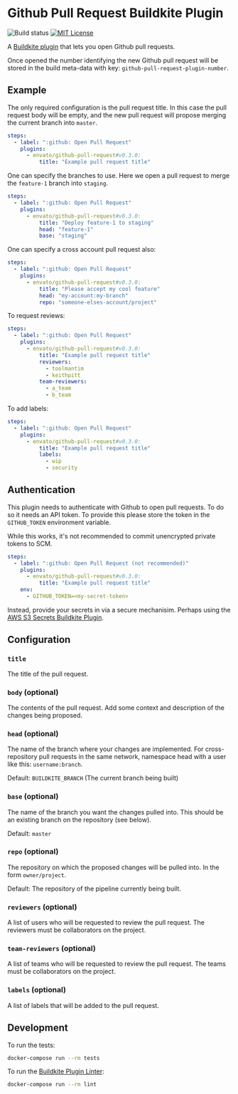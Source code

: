 # Github Pull Request Buildkite Plugin

![Build status](https://badge.buildkite.com/03e8876c9dbec4eb293aba87dc657e2dadf6afc6c0b9b761b4.svg)
[![MIT License](https://img.shields.io/badge/License-MIT-brightgreen.svg)](LICENSE)

A [Buildkite plugin](https://buildkite.com/docs/agent/v3/plugins) that lets you
open Github pull requests.

Once opened the number identifying the new Github pull request will be stored
in the build meta-data with key: `github-pull-request-plugin-number`.

## Example

The only required configuration is the pull request title. In this case the
pull request body will be empty, and the new pull request will propose merging
the current branch into `master`.

```yml
steps:
  - label: ":github: Open Pull Request"
    plugins:
      - envato/github-pull-request#v0.3.0:
          title: "Example pull request title"
```

One can specify the branches to use. Here we open a pull request to merge the
`feature-1` branch into `staging`.

```yml
steps:
  - label: ":github: Open Pull Request"
    plugins:
      - envato/github-pull-request#v0.3.0:
          title: "Deploy feature-1 to staging"
          head: "feature-1"
          base: "staging"
```

One can specify a cross account pull request also:

```yml
steps:
  - label: ":github: Open Pull Request"
    plugins:
      - envato/github-pull-request#v0.3.0:
          title: "Please accept my cool feature"
          head: "my-account:my-branch"
          repo: "someone-elses-account/project"
```

To request reviews:

```yml
steps:
  - label: ":github: Open Pull Request"
    plugins:
      - envato/github-pull-request#v0.3.0:
          title: "Example pull request title"
          reviewers:
            - toolmantim
            - keithpitt
          team-reviewers:
            - a_team
            - b_team
```

To add labels:

```yml
steps:
  - label: ":github: Open Pull Request"
    plugins:
      - envato/github-pull-request#v0.3.0:
          title: "Example pull request title"
          labels:
            - wip
            - security
```

## Authentication

This plugin needs to authenticate with Github to open pull requests. To do so
it needs an API token. To provide this please store the token in the
`GITHUB_TOKEN` environment variable.

While this works, it's not recommended to commit unencrypted private tokens to
SCM.

```yml
steps:
  - label: ":github: Open Pull Request (not recommended)"
    plugins:
      - envato/github-pull-request#v0.3.0:
          title: "Example pull request title"
    env:
      - GITHUB_TOKEN=<my-secret-token>
```

Instead, provide your secrets in via a secure mechanisim. Perhaps using the
[AWS S3 Secrets Buildkite Plugin](https://github.com/buildkite/elastic-ci-stack-s3-secrets-hooks#environment-variables).

## Configuration

### `title`

The title of the pull request.

### `body` (optional)

The contents of the pull request. Add some context and description of the
changes being proposed.

### `head` (optional)

The name of the branch where your changes are implemented. For cross-repository
pull requests in the same network, namespace head with a user like this:
`username:branch`.

Default: `BUILDKITE_BRANCH` (The current branch being built)

### `base` (optional)

The name of the branch you want the changes pulled into. This should be an
existing branch on the repository (see below).

Default: `master`

### `repo` (optional)

The repository on which the proposed changes will be pulled into. In the form
`owner/project`.

Default: The repository of the pipeline currently being built.

### `reviewers` (optional)

A list of users who will be requested to review the pull request. The reviewers
must be collaborators on the project.

### `team-reviewers` (optional)

A list of teams who will be requested to review the pull request. The teams
must be collaborators on the project.

### `labels` (optional)

A list of labels that will be added to the pull request.

## Development

To run the tests:

```sh
docker-compose run --rm tests
```

To run the [Buildkite Plugin
Linter](https://github.com/buildkite-plugins/buildkite-plugin-linter):

```sh
docker-compose run --rm lint
```
